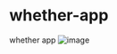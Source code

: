 # whether-app
whether app
![image](https://user-images.githubusercontent.com/91896882/146746351-e4ee0e45-f48b-49dd-9946-e36a585f1c8e.png)

